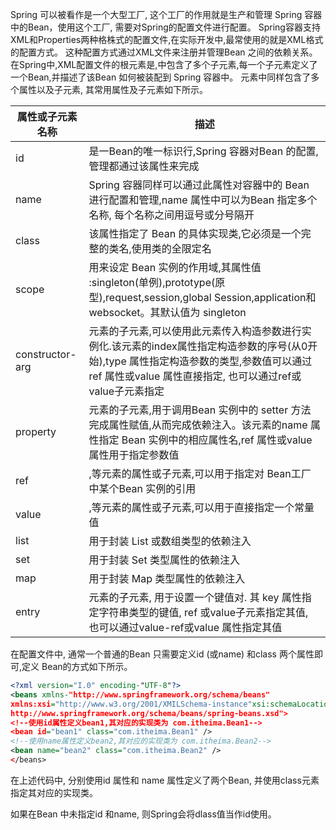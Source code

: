 Spring 可以被看作是一个大型工厂, 这个工厂的作用就是生产和管理 Spring 容器中的Bean，使用这个工厂, 需要对Spring的配置文件进行配置。
Spring容器支持XML和Properties两种格株式的配置文件,在实际开发中,最常使用的就是XML格式的配置方式。 这种配置方式通过XML文件来注册并管理Bean 之间的依赖关系。
在Spring中,XML配置文件的根元素是<beans>,<beans>中包含了多个<bean>子元素,每一个<bean>子元素定义了一个Bean,并描述了该Bean 如何被装配到 Spring 容器中。
<bean>元素中同样包含了多个属性以及子元素, 其常用属性及子元素如下所示。
  
属性或子元素名称 | 描述
---|---
id | 是一Bean的唯一标识行,Spring 容器对Bean 的配置,管理都通过该属性来完成
name | Spring 容器同样可以通过此属性对容器中的 Bean 进行配置和管理,name 属性中可以为Bean 指定多个名称, 每个名称之间用逗号或分号隔开
class | 该属性指定了 Bean 的具体实现类,它必须是一个完整的类名,使用类的全限定名
scope | 用来设定 Bean 实例的作用域,其属性值 :singleton(单例),prototype(原型),request,session,global Session,application和websocket。其默认值为 singleton
constructor-arg | <bean>元素的子元素,可以使用此元素传入构造参数进行实例化.该元素的index属性指定构造参数的序号(从0开始),type 属性指定构造参数的类型,参数值可以通过 ref 属性或value 属性直接指定, 也可以通过ref或value子元素指定
property | <bean>元素的子元素,用于调用Bean 实例中的 setter 方法完成属性赋值,从而完成依赖注入。该元素的name 属性指定 Bean 实例中的相应属性名,ref 属性或value 属性用于指定参数值
ref | <property>,<constructor-arg>等元素的属性或子元素,可以用于指定对 Bean工厂中某个Bean 实例的引用
value | <property>,<constructor-arg>等元素的属性或子元素,可以用于直接指定一个常量值
list | 用于封装 List 或数组类型的依赖注入
set | 用于封装 Set 类型属性的依赖注入
map | 用于封装 Map 类型属性的依赖注入
entry | <map>元素的子元素, 用于设置一个键值对. 其 key 属性指定字符串类型的键值, ref 或value子元素指定其值, 也可以通过value-ref或value 属性指定其值


在配置文件中, 通常一个普通的Bean 只需要定义id (或name) 和class 两个属性即可,定义 Bean的方式如下所示。
```xml
<?xml version="I.0" encoding-"UTF-8"?>
<beans xmlns-"http://www.springframework.org/schema/beans"
xmlns:xsi="http://www.w3.org/2001/XMILSchema-instance"xsi:schemaLocation-"http://www.springframework.org/schema/beans
http://www.springframework.org/schema/beans/spring-beans.xsd">
<!--使用id属性定义bean1,其对应的实现类为 com.itheima.Bean1-->
<bean id="bean1" class="com.itheima.Bean1" />
<!--使用name属性定义bean2,其对应的实现类为 com.itheima.Bean2-->
<bean name="bean2" class="com.itheima.Bean2" />
</beans>
```
在上述代码中, 分别使用id 属性和 name 属性定义了两个Bean, 并使用class元素指定其对应的实现类。

如果在Bean 中未指定id 和name, 则Spring会将dlass值当作id使用。

